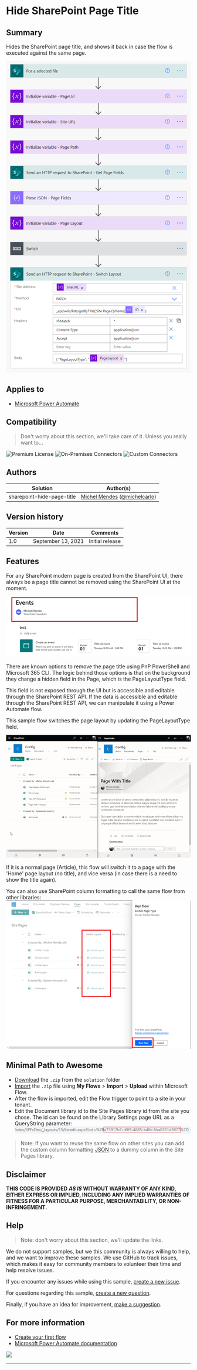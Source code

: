 # Hide SharePoint Page Title

## Summary

Hides the SharePoint page title, and shows it back in case the flow is executed against the same page.

![picture of the sample](assets/flow-overview.PNG)

## Applies to

* [Microsoft Power Automate](https://docs.microsoft.com/power-automate/)

## Compatibility

> Don't worry about this section, we'll take care of it. Unless you really want to...

![Premium License](https://img.shields.io/badge/Premium%20License-Not%20Required-green.svg "Premium license not required")
![On-Premises Connectors](https://img.shields.io/badge/On--Premises%20Connectors-No-green.svg "Does not use on-premise connectors")
![Custom Connectors](https://img.shields.io/badge/Custom%20Connectors-Not%20Required-green.svg "Does not use custom connectors")

## Authors

Solution|Author(s)
--------|---------
sharepoint-hide-page-title | [Michel Mendes](https://github.com/michelcarlo) ([@michelcarlo](https://twitter.com/michelcarlo))

## Version history

Version|Date|Comments
-------|----|--------
1.0|September 13, 2021|Initial release

## Features

For any SharePoint modern page is created from the SharePoint UI, there always be a page title cannot be removed using the SharePoint UI at the moment.

![page title](assets/page-title.PNG)

There are known options to remove the page title using PnP PowerShell and Microsoft 365 CLI. The logic behind those options is that on the background they change a hidden field in the Page, which is the PageLayoutType field.

This field is not exposed through the UI but is accessible and editable through the SharePoint REST API. If the data is accessible and editable through the SharePoint REST API, we can manipulate it using a Power Automate flow.

This sample flow switches the page layout by updating the PageLayoutType field.

![flow running](assets/running-flow.gif)

If it is a normal page (Article), this flow will switch it to a page with the 'Home' page layout (no title), and vice versa (in case there is a need to show the title again).

You can also use SharePoint column formatting to call the same flow from other libraries:
![flow from column formatting](assets/switch-flow-columnFormatting.PNG)

## Minimal Path to Awesome

* [Download](solution/switch-page-type.zip) the `.zip` from the `solution` folder
* [Import](https://flow.microsoft.com/en-us/blog/import-export-bap-packages/) the `.zip` file using **My Flows** > **Import** > **Upload** within Microsoft Flow.
* After the flow is imported, edit the Flow trigger to point to a site in your tenant.
* Edit the Document library id to the Site Pages library id from the site you chose. The id can be found on the Library Settings page URL as a QueryString parameter:
 ![library id](assets/lib-id.PNG)

> Note: If you want to reuse the same flow on other sites you can add the custom column formatting [JSON](solution/SwitchLayout_ColumnFormat.json) to a dummy column in the Site Pages library.

## Disclaimer

**THIS CODE IS PROVIDED *AS IS* WITHOUT WARRANTY OF ANY KIND, EITHER EXPRESS OR IMPLIED, INCLUDING ANY IMPLIED WARRANTIES OF FITNESS FOR A PARTICULAR PURPOSE, MERCHANTABILITY, OR NON-INFRINGEMENT.**

## Help

> Note: don't worry about this section, we'll update the links.

We do not support samples, but we this community is always willing to help, and we want to improve these samples. We use GitHub to track issues, which makes it easy for  community members to volunteer their time and help resolve issues.

If you encounter any issues while using this sample, [create a new issue](https://github.com/pnp/powerautomate-samples/issues/new?assignees=&labels=Needs%3A+Triage+%3Amag%3A%2Ctype%3Abug-suspected&template=bug-report.yml&sample=YOURSAMPLENAME&authors=@YOURGITHUBUSERNAME&title=YOURSAMPLENAME%20-%20).

For questions regarding this sample, [create a new question](https://github.com/pnp/powerautomate-samples/issues/new?assignees=&labels=Needs%3A+Triage+%3Amag%3A%2Ctype%3Abug-suspected&template=question.yml&sample=YOURSAMPLENAME&authors=@YOURGITHUBUSERNAME&title=YOURSAMPLENAME%20-%20).

Finally, if you have an idea for improvement, [make a suggestion](https://github.com/pnp/powerautomate-samples/issues/new?assignees=&labels=Needs%3A+Triage+%3Amag%3A%2Ctype%3Abug-suspected&template=suggestion.yml&sample=YOURSAMPLENAME&authors=@YOURGITHUBUSERNAME&title=YOURSAMPLENAME%20-%20).

## For more information

- [Create your first flow](https://docs.microsoft.com/en-us/power-automate/getting-started#create-your-first-flow)
- [Microsoft Power Automate documentation](https://docs.microsoft.com/en-us/power-automate/)


<img src="https://telemetry.sharepointpnp.com/powerautomate-samples/samples/readme-template" />

---
